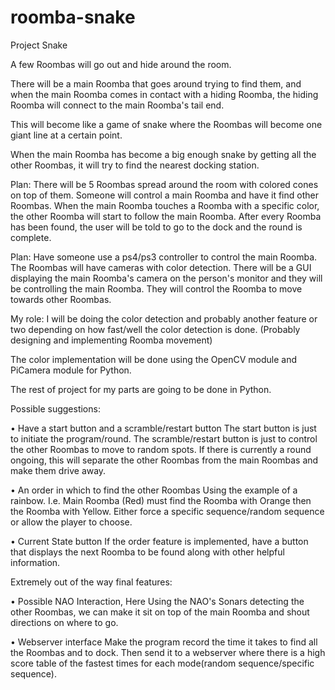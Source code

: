 # roomba-snake
Project Snake

A few Roombas will go out and hide around the room.

There will be a main Roomba that goes around trying to find them, and when the main Roomba comes in contact with a hiding Roomba, the hiding Roomba will connect to the main Roomba's tail end.

This will become like a game of snake where the Roombas will become one giant line at a certain point.

When the main Roomba has become a big enough snake by getting all the other Roombas, it will try to find the nearest docking station.

Plan:
There will be 5 Roombas spread around the room with colored cones on top of them.
Someone will control a main Roomba and have it find other Roombas.
When the main Roomba touches a Roomba with a specific color, the other Roomba will start to follow the main Roomba.
After every Roomba has been found, the user will be told to go to the dock and the round is complete.


Plan:
Have someone use a ps4/ps3 controller to control the main Roomba.
The Roombas will have cameras with color detection.
There will be a GUI displaying the main Roomba's camera on the person's monitor and they will be controlling the main Roomba. They will control the Roomba to move towards other Roombas.


My role: I will be doing the color detection and probably another feature or two depending on how fast/well the color detection is done. (Probably designing and implementing Roomba movement)

The color implementation will be done using the OpenCV module and PiCamera module for Python.

The rest of project for my parts are going to be done in Python.  


Possible suggestions:

•	Have a start button and a scramble/restart button
The start button is just to initiate the program/round.
The scramble/restart button is just to control the other Roombas to move to random spots. If there is currently a round ongoing, this will separate the other Roombas from the main Roombas and make them drive away.

•	An order in which to find the other Roombas
Using the example of a rainbow.
I.e. Main Roomba (Red) must find the Roomba with Orange then the Roomba with Yellow.
Either force a specific sequence/random sequence or allow the player to choose.

•	Current State button
If the order feature is implemented, have a button that displays the next Roomba to be found along with other helpful information.


Extremely out of the way final features:

•	Possible NAO Interaction, Here
Using the NAO's Sonars detecting the other Roombas, we can make it sit on top of the main Roomba and shout directions on where to go.

•	Webserver interface 
Make the program record the time it takes to find all the Roombas and to dock. Then send it to a 
webserver where there is a high score table of the fastest times for each mode(random sequence/specific sequence).